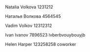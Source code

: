 Natalia
Volkova
1231212 

Наталья
Волкова
4564545 

Vadim
Volkov
12312312 

Ivan
Ivanov
7896523
lvberbvouybouyjb 

Helen
Harper
123258258
coworker 

